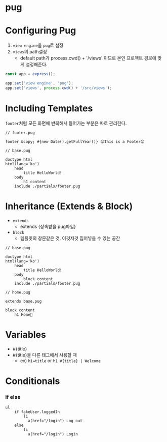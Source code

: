 # pug

# Configuring Pug
1. `view engine`을 `pug`로 설정
2. `views`의 path설정
    - default path가 process.cwd() + '/views' 이므로 본인 프로젝트 경로에 맞게 설정해준다. 
 
``` javascript
const app = express();

app.set('view engine', 'pug');
app.set('views', process.cwd() + '/src/views');
```

# Including Templates
`footer`처럼 모든 화면에 반복해서 들어가는 부분은 따로 관리한다.
``` pug
// footer.pug

footer &copy; #{new Date().getFullYear()} 😝This is a Footer😝
```
``` pug
// base.pug

doctype html
html(lang='ko')
    head
        title HelloWorld!
    body
        h1 content
    include ./partials/footer.pug
```
# Inheritance (Extends & Block)
- `extends`
  - extends {상속받을 pug파일}
- `block`
  -  템플릿의 창문같은 것. 이것저것 집어넣을 수 있는 공간
``` pug
// base.pug

doctype html
html(lang='ko')
    head
        title HelloWorld!
    body
        block content
    include ./partials/footer.pug
```
``` pug
// home.pug

extends base.pug

block content 
    h1 Home🏡
```
# Variables
- #{title}
- #{title}을 다른 태그에서 사용할 때
  - ex) `h1=title` or `h1 #{title} | Welcome`
# Conditionals
### if else 
``` pug
ul 
    if fakeUser.loggedIn
        li 
          a(href="/login") Log out
    else    
        li 
          a(href="/login") Login
```
